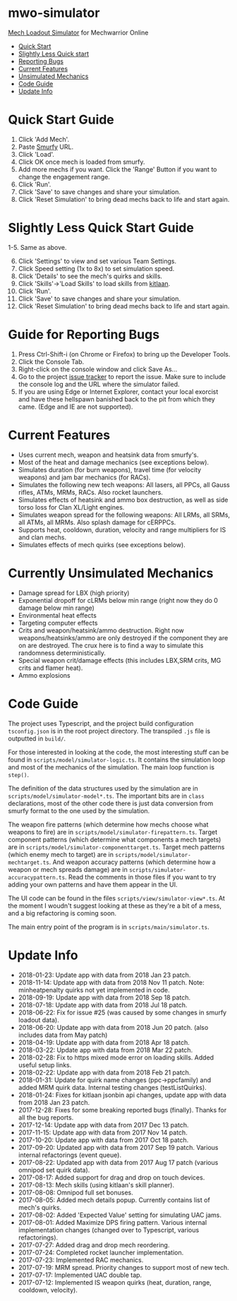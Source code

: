 # mwo-simulator
[Mech Loadout Simulator](http://www.4eye-labs.net/mwo-simulator/) for Mechwarrior Online

* [Quick Start](#quick-start-guide)
* [Slightly Less Quick start](#slightly-less-quick-start-guide)
* [Reporting Bugs](#guide-for-reporting-bugs)
* [Current Features](#current-features)
* [Unsimulated Mechanics](#currently-unsimulated-mechanics)
* [Code Guide](#code-guide)
* [Update Info](#update-info)

# Quick Start Guide

1. Click 'Add Mech'.
2. Paste [Smurfy](http://mwo.smurfy-net.de/) URL.
3. Click 'Load'.
4. Click OK once mech is loaded from smurfy.
5. Add more mechs if you want. Click the 'Range' Button if you want to change the engagement range.
6. Click 'Run'.
7. Click 'Save' to save changes and share your simulation.
8. Click 'Reset Simulation' to bring dead mechs back to life and start again.

# Slightly Less Quick Start Guide

1-5. Same as above.

6. Click 'Settings' to view and set various Team Settings.
7. Click Speed setting (1x to 8x) to set simulation speed.
8. Click 'Details' to see the mech's quirks and skills.
9. Click 'Skills'->'Load Skills' to load skills from [kitlaan](https://kitlaan.gitlab.io/mwoskill/).
10. Click 'Run'.
11. Click 'Save' to save changes and share your simulation.
12. Click 'Reset Simulation' to bring dead mechs back to life and start again.

# Guide for Reporting Bugs

1. Press Ctrl-Shift-i (on Chrome or Firefox) to bring up the Developer Tools.
2. Click the Console Tab.
3. Right-click on the console window and click Save As...
4. Go to the project [issue tracker](https://github.com/fat4eyes-mwo/mwo-simulator/issues) to report the issue. Make sure to include the console log and the URL where the simulator failed.
5. If you are using Edge or Internet Explorer, contact your local exorcist and have these hellspawn banished back to the pit from which they came. (Edge and IE are not supported).

# Current Features

* Uses current mech, weapon and heatsink data from smurfy's.
* Most of the heat and damage mechanics (see exceptions below).
* Simulates duration (for burn weapons), travel time (for velocity weapons) and jam bar mechanics (for RACs).
* Simulates the following new tech weapons: All lasers, all PPCs, all Gauss rifles, ATMs, MRMs, RACs. Also rocket launchers.
* Simulates effects of heatsink and ammo box destruction, as well as side torso loss for Clan XL/Light engines.
* Simulates weapon spread for the following weapons: All LRMs, all SRMs, all ATMs, all MRMs. Also splash damage for cERPPCs.
* Supports heat, cooldown, duration, velocity and range multipliers for IS and clan mechs.
* Simulates effects of mech quirks (see exceptions below).

# Currently Unsimulated Mechanics

* Damage spread for LBX (high priority)
* Exponential dropoff for cLRMs below min range (right now they do 0 damage below min range)
* Environmental heat effects
* Targeting computer effects
* Crits and weapon/heatsink/ammo destruction. Right now weapons/heatsinks/ammo are only destroyed if the component they are on are destroyed. The crux here is to find a way to simulate this randomness deterministically.
* Special weapon crit/damage effects (this includes LBX,SRM crits, MG crits and flamer heat).
* Ammo explosions

# Code Guide

The project uses Typescript, and the project build configuration `tsconfig.json` is in the root project directory. The transpiled `.js` file is outputted in `build/`.

For those interested in looking at the code, the most interesting stuff can be found in `scripts/model/simulator-logic.ts`. It contains the simulation loop and most of the mechanics of the simulation. The main loop function is `step()`.

The definition of the data structures used by the simulation are in `scripts/model/simulator-model*.ts`. The important bits are in `class` declarations, most of the other code there is just data conversion from smurfy format to the one used by the simulation.

The weapon fire patterns (which determine how mechs choose what weapons to fire) are in `scripts/model/simulator-firepattern.ts`. Target component patterns (which determine what components a mech targets) are in `scripts/model/simulator-componenttarget.ts`. Target mech patterns (which enemy mech to target) are in `scripts/model/simulator-mechtarget.ts`. And weapon accuracy patterns (which determine how a weapon or mech spreads damage) are in `scripts/simulator-accuracypattern.ts`. Read the comments in those files if you want to try adding your own patterns and have them appear in the UI.

The UI code can be found in the files `scripts/view/simulator-view*.ts`. At the moment I woudn't suggest looking at these as they're a bit of a mess, and a big refactoring is coming soon.

The main entry point of the program is in `scripts/main/simulator.ts`.

# Update Info

* 2018-01-23: Update app with data from 2018 Jan 23 patch.
* 2018-11-14: Update app with data from 2018 Nov 11 patch. Note: minheatpenalty quirks not yet implemented in code.
* 2018-09-19: Update app with data from 2018 Sep 18 patch.
* 2018-07-18: Update app with data from 2018 Jul 18 patch.
* 2018-06-22: Fix for issue #25 (was caused by some changes in smurfy loadout data).
* 2018-06-20: Update app with data from 2018 Jun 20 patch. (also includes data from May patch)
* 2018-04-19: Update app with data from 2018 Apr 18 patch.
* 2018-03-22: Update app with data from 2018 Mar 22 patch.
* 2018-02-28: Fix to https mixed mode error on loading skills. Added useful setup links.
* 2018-02-22: Update app with data from 2018 Feb 21 patch.
* 2018-01-31: Update for quirk name changes (ppc->ppcfamily) and added MRM quirk data. Internal testing changes (testListQuirks).
* 2018-01-24: Fixes for kitlaan jsonbin api changes, update app with data from 2018 Jan 23 patch.
* 2017-12-28: Fixes for some breaking reported bugs (finally). Thanks for all the bug reports.
* 2017-12-14: Update app with data from 2017 Dec 13 patch.
* 2017-11-15: Update app with data from 2017 Nov 14 patch.
* 2017-10-20: Update app with data from 2017 Oct 18 patch.
* 2017-09-20: Updated app with data from 2017 Sep 19 patch. Various internal refactorings (event queue).
* 2017-08-22: Updated app with data from 2017 Aug 17 patch (various omnipod set quirk data).
* 2017-08-17: Added support for drag and drop on touch devices.
* 2017-08-13: Mech skills (using kitlaan's skill planner).
* 2017-08-08: Omnipod full set bonuses.
* 2017-08-05: Added mech details popup. Currently contains list of mech's quirks.
* 2017-08-02: Added 'Expected Value' setting for simulating UAC jams.
* 2017-08-01: Added Maximize DPS firing pattern. Various internal implementation changes (changed over to Typescript, various refactorings).
* 2017-07-27: Added drag and drop mech reordering.
* 2017-07-24: Completed rocket launcher implementation.
* 2017-07-23: Implemented RAC mechanics.
* 2017-07-19: MRM spread. Priority changes to support most of new tech.
* 2017-07-17: Implemented UAC double tap.
* 2017-07-12: Implemented IS weapon quirks (heat, duration, range, cooldown, velocity).
